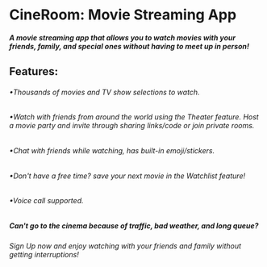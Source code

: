 ﻿# CineRoom: Movie Streaming App
 
##### A movie streaming app that allows you to watch movies with your friends, family, and special ones without having to meet up in person!

## Features:
###### •Thousands of movies and TV show selections to watch.
###### •Watch with friends from around the world using the Theater feature. Host a movie party and invite through sharing links/code or join private rooms.
###### •Chat with friends while watching, has built-in emoji/stickers.
###### •Don't have a free time? save your next movie in the Watchlist feature!
###### •Voice call supported.

##### Can't go to the cinema because of traffic, bad weather, and long queue?
###### Sign Up now and enjoy watching with your friends and family without getting interruptions!
